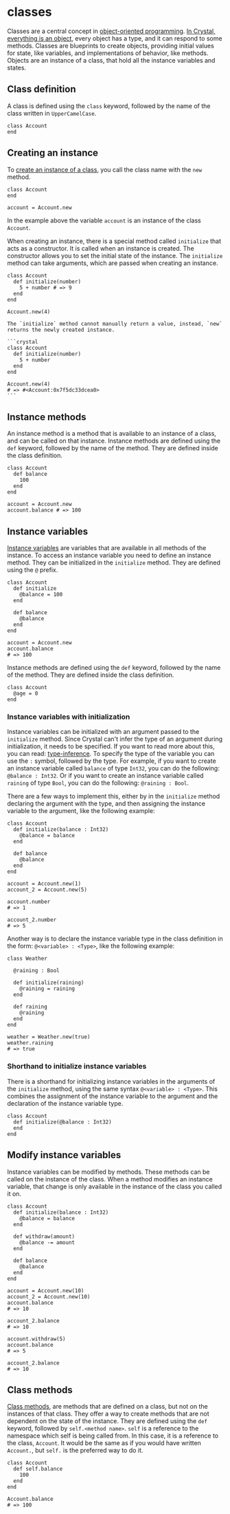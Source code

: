 # classes

Classes are a central concept in [object-oriented programming][object-oriented-programming].
[In Crystal, everything is an object][everything-is-an-object], every object has a type, and it can respond to some methods.
Classes are blueprints to create objects, providing initial values for state, like variables, and implementations of behavior, like methods.
Objects are an instance of a class, that hold all the instance variables and states.

## Class definition

A class is defined using the `class` keyword, followed by the name of the class written in `UpperCamelCase`.

```crystal
class Account
end
```

## Creating an instance

To [create an instance of a class][new-initialize], you call the class name with the `new` method.

```crystal
class Account
end

account = Account.new
```

In the example above the variable `account` is an instance of the class `Account`.

When creating an instance, there is a special method called `initialize` that acts as a constructor.
It is called when an instance is created.
The constructor allows you to set the initial state of the instance.
The `initialize` method can take arguments, which are passed when creating an instance.

```crystal
class Account
  def initialize(number)
    5 + number # => 9
  end
end

Account.new(4)
```

````exercism/note
The `initialize` method cannot manually return a value, instead, `new` returns the newly created instance.

```crystal
class Account
  def initialize(number)
    5 + number
  end
end

Account.new(4)
# => #<Account:0x7f5dc33dcea0>
```
````

## Instance methods

An instance method is a method that is available to an instance of a class, and can be called on that instance.
Instance methods are defined using the `def` keyword, followed by the name of the method. They are defined inside the class definition.

```crystal
class Account
  def balance
    100
  end
end

account = Account.new
account.balance # => 100
```

## Instance variables

[Instance variables][instance-variable] are variables that are available in all methods of the instance.
To access an instance variable you need to define an instance method.
They can be initialized in the `initialize` method.
They are defined using the `@` prefix.

```crystal
class Account
  def initialize
    @balance = 100
  end

  def balance
    @balance
  end
end

account = Account.new
account.balance
# => 100
```

Instance methods are defined using the `def` keyword, followed by the name of the method. They are defined inside the class definition.

```crystal
class Account
  @age = 0
end
```

### Instance variables with initialization

Instance variables can be initialized with an argument passed to the `initialize` method.
Since Crystal can't infer the type of an argument during initialization, it needs to be specified.
If you want to read more about this, you can read: [type-inference][type-inference].
To specify the type of the variable you can use the `:` symbol, followed by the type.
For example, if you want to create an instance variable called `balance` of type `Int32`, you can do the following: `@balance : Int32`.
Or if you want to create an instance variable called `raining` of type `Bool`, you can do the following: `@raining : Bool`.

There are a few ways to implement this, either by in the `initialize` method declaring the argument with the type, and then assigning the instance variable to the argument, like the following example:

```crystal
class Account
  def initialize(balance : Int32)
    @balance = balance
  end

  def balance
    @balance
  end
end

account = Account.new(1)
account_2 = Account.new(5)

account.number
# => 1

account_2.number
# => 5
```

Another way is to declare the instance variable type in the class definition in the form: `@<variable> : <Type>`, like the following example:

```crystal
class Weather

  @raining : Bool

  def initialize(raining)
    @raining = raining
  end

  def raining
    @raining
  end
end

weather = Weather.new(true)
weather.raining
# => true
```

### Shorthand to initialize instance variables

There is a shorthand for initializing instance variables in the arguments of the `initialize` method, using the same syntax `@<variable> : <Type>`.
This combines the assignment of the instance variable to the argument and the declaration of the instance variable type.

```crystal
class Account
  def initialize(@balance : Int32)
  end
end
```

## Modify instance variables

Instance variables can be modified by methods.
These methods can be called on the instance of the class.
When a method modifies an instance variable, that change is only available in the instance of the class you called it on.

```crystal
class Account
  def initialize(balance : Int32)
    @balance = balance
  end

  def withdraw(amount)
    @balance -= amount
  end

  def balance
    @balance
  end
end

account = Account.new(10)
account_2 = Account.new(10)
account.balance
# => 10

account_2.balance
# => 10

account.withdraw(5)
account.balance
# => 5

account_2.balance
# => 10
```

## Class methods

[Class methods][class-methods], are methods that are defined on a class, but not on the instances of that class.
They offer a way to create methods that are not dependent on the state of the instance.
They are defined using the `def` keyword, followed by `self.<method name>`.
`self` is a reference to the namespace which self is being called from.
In this case, it is a reference to the class, `Account`.
It would be the same as if you would have written `Account.`, but `self.` is the preferred way to do it.

```crystal
class Account
  def self.balance
    100
  end
end

Account.balance
# => 100
```

[object-oriented-programming]: https://en.wikipedia.org/wiki/Object-oriented_programming
[everything-is-an-object]: https://crystal-lang.org/reference/latest/syntax_and_semantics/everything_is_an_object.html
[new-initialize]: https://crystal-lang.org/reference/latest/syntax_and_semantics/new%2C_initialize_and_allocate.html
[instance-variable]: https://crystal-lang.org/reference/latest/syntax_and_semantics/instance_variables.html
[type-inference]: https://crystal-lang.org/reference/latest/syntax_and_semantics/type_inference.html
[class-methods]: https://crystal-lang.org/reference/latest/syntax_and_semantics/class_methods.html
